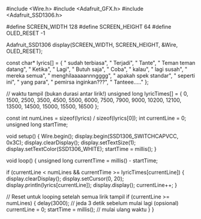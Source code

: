 #include <Wire.h>
#include <Adafruit_GFX.h>
#include <Adafruit_SSD1306.h>

#define SCREEN_WIDTH 128
#define SCREEN_HEIGHT 64
#define OLED_RESET    -1

Adafruit_SSD1306 display(SCREEN_WIDTH, SCREEN_HEIGHT, &Wire, OLED_RESET);

const char* lyrics[] = {
  "    sudah terbiasa",
  "       Terjadi",
  "        Tante",
  "  Teman teman datang",
  "        Ketika",
  "         Lagi",
  "     Butuh saja",
  "        Coba",
  "        kalau",
  "      lagi susah",
  "     mereka semua",
  " menghilaaaaannngggg",
  " apakah spek standar",
  "     seperti ini",
  "      yang para",
  " pemirsa inginkan???",
  "      Tanteee....."
};

// waktu tampil (bukan durasi antar lirik!)
unsigned long lyricTimes[] = {
  0,
  1500,
  2500,
  3500,
  4500,
  5500,
  6000,
  7500,
  7900,
  9000,
  10200,
  12100,
  13500,
  14500,
  15000,
  15500,
  16500
};

const int numLines = sizeof(lyrics) / sizeof(lyrics[0]);
int currentLine = 0;
unsigned long startTime;

void setup() {
  Wire.begin();
  display.begin(SSD1306_SWITCHCAPVCC, 0x3C);
  display.clearDisplay();
  display.setTextSize(1);
  display.setTextColor(SSD1306_WHITE);
  startTime = millis();
}

void loop() {
  unsigned long currentTime = millis() - startTime;

  if (currentLine < numLines && currentTime >= lyricTimes[currentLine]) {
    display.clearDisplay();
    display.setCursor(0, 20);
    display.println(lyrics[currentLine]);
    display.display();
    currentLine++;
  }

  // Reset untuk looping setelah semua lirik tampil
  if (currentLine >= numLines) {
    delay(3000);  // jeda 3 detik sebelum mulai lagi (opsional)
    currentLine = 0;
    startTime = millis();  // mulai ulang waktu
  }
}
